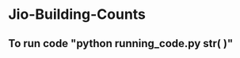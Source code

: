 # Jio-Building-Counts

## To run code "python running_code.py str(<path-to-cluster-file> <path-to-final-output-file>)"
